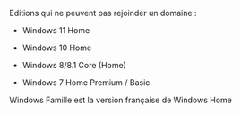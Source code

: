 Editions qui ne peuvent pas rejoinder un domaine : 

- Windows 11 Home 
    
- Windows 10 Home 
    
- Windows 8/8.1 Core (Home) 
    
- Windows 7 Home Premium / Basic 
    

Windows Famille est la version française de Windows Home